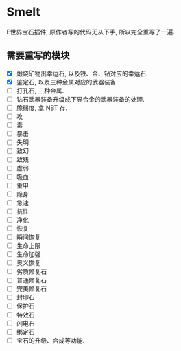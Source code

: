 # Smelt
E世界宝石插件, 原作者写的代码无从下手, 所以完全重写了一遍.
## 需要重写的模块
- [x] 煅烧矿物出幸运石, 以及铁、金、钻对应的幸运石.
- [x] 鉴定石, 以及三种金属对应的武器装备.
- [ ] 打孔石, 三种金属.
- [ ] 钻石武器装备升级成下界合金的武器装备的处理.
- [ ] 脆弱度, 拿 NBT 存.
- [ ] 攻
- [ ] 毒
- [ ] 暴击
- [ ] 失明
- [ ] 致幻
- [ ] 致残
- [ ] 虚弱
- [ ] 吸血
- [ ] 重甲
- [ ] 隐身
- [ ] 急速
- [ ] 抗性
- [ ] 净化
- [ ] 恢复
- [ ] 瞬间恢复
- [ ] 生命上限
- [ ] 生命加强
- [ ] 奥义恢复
- [ ] 劣质修复石
- [ ] 普通修复石
- [ ] 完美修复石
- [ ] 封印石
- [ ] 保护石
- [ ] 特效石
- [ ] 闪电石
- [ ] 绑定石
- [ ] 宝石的升级、合成等功能.
